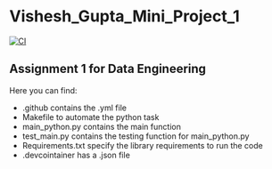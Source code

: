 # Vishesh_Gupta_Mini_Project_1

[![CI](https://github.com/nogibjj/Vishesh_Gupta_Mini_Project_1/actions/workflows/github.yml/badge.svg)](https://github.com/nogibjj/Vishesh_Gupta_Mini_Project_1/actions/workflows/github.yml)

## Assignment 1 for Data Engineering

Here you can find:
- .github contains the .yml file 
- Makefile to automate the python task
- main_python.py contains the main function
- test_main.py contains the testing function for main_python.py
- Requirements.txt specify the library requirements to run the code
- .devcointainer has a .json file

